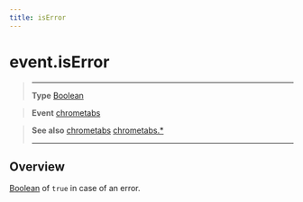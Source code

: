 ```yaml
---
title: isError
---
```

# event.isError

> --------------------- ------------------------------------------------------------------------------------------
> __Type__              [Boolean](https://docs.coronalabs.com/api/type/Boolean.html)

> __Event__             [chrometabs](/plugin/chrometabs/event/chrometabs/)

> __See also__          [chrometabs](/plugin/chrometabs/event/chrometabs/)
>						[chrometabs.*](/plugin/chrometabs/)
> --------------------- ------------------------------------------------------------------------------------------

## Overview

[Boolean](https://docs.coronalabs.com/api/type/Boolean.html) of `true` in case of an error.